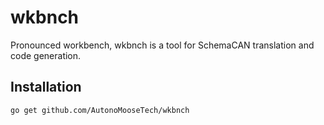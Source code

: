 # wkbnch

Pronounced workbench, wkbnch is a tool for SchemaCAN translation and code generation.

## Installation

```bash
go get github.com/AutonoMooseTech/wkbnch
```
